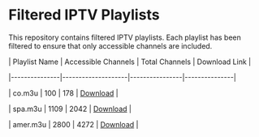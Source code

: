 # Filtered IPTV Playlists

This repository contains filtered IPTV playlists. Each playlist has been filtered to ensure that only accessible channels are included.

| Playlist Name | Accessible Channels | Total Channels | Download Link |

|---------------|--------------------|----------------|---------------|

| co.m3u | 100 | 178 | [Download](https://raw.githubusercontent.com/cerels/cerels/filteredIptv/refs/heads/main/co.m3u) |

| spa.m3u | 1109 | 2042 | [Download](https://raw.githubusercontent.com/cerels/cerels/filteredIptv/refs/heads/main/spa.m3u) |

| amer.m3u | 2800 | 4272 | [Download](https://raw.githubusercontent.com/cerels/cerels/filteredIptv/refs/heads/main/amer.m3u) |
